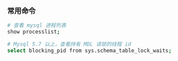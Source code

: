 
### 常用命令
```bash
# 查看 mysql 进程列表
show processlist;

# Mysql 5.7 以上，查看持有 MDL 读锁的线程 id
select blocking_pid from sys.schema_table_lock_waits;

```
